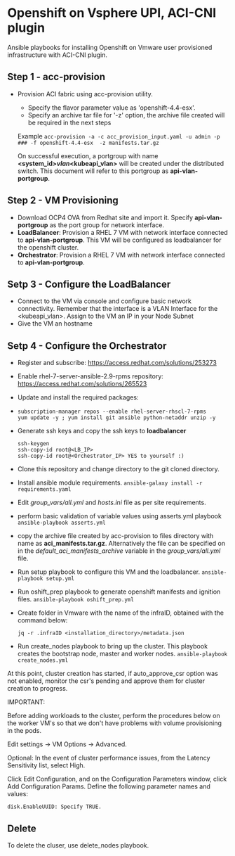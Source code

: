 # Openshift on Vsphere UPI, ACI-CNI plugin

Ansible playbooks for installing Openshift on Vmware user provisioned infrastructure with ACI-CNI plugin.

## Step 1 - acc-provision
* Provision ACI fabric using acc-provision utility. 

  * Specify the flavor parameter value as 'openshift-4.4-esx'. 
  * Specify an archive tar file for '-z' option, the archive file created will be required in the next steps
  
  Example 
  `acc-provision -a -c acc_provision_input.yaml -u admin -p ### -f openshift-4.4-esx  -z manifests.tar.gz`
  
  On successful execution, a portgroup with name **<system_id>_vlan_<kubeapi_vlan>** will be created under the distributed switch. This document will refer to this portgroup as **api-vlan-portgroup**.

## Step 2 - VM Provisioning
* Download OCP4 OVA from Redhat site and import it. Specify **api-vlan-portgroup** as the port group for network interface.
* **LoadBalancer**: Provision a RHEL 7 VM with network interface connected to **api-vlan-portgroup**.
This VM will be configured as loadbalancer for the openshift cluster. 
* **Orchestrator**: Provision a RHEL 7 VM with network interface connected to **api-vlan-portgroup**. 

## Setp 3 - Configure the LoadBalancer
* Connect to the VM via console and configure basic network connectivity. Remember that the interface is a VLAN Interface for the <kubeapi_vlan>. Assign to the VM an IP in your Node Subnet
* Give the VM an hostname

## Setp 4 - Configure the Orchestrator
	
* Register and subscribe: https://access.redhat.com/solutions/253273
* Enable rhel-7-server-ansible-2.9-rpms repository: https://access.redhat.com/solutions/265523
* Update and install the required packages:
* 
	```
	subscription-manager repos --enable rhel-server-rhscl-7-rpms
	yum update -y ; yum install git ansible python-netaddr unzip -y
	```

* Generate ssh keys and copy the ssh keys to **loadbalancer**

	```
	ssh-keygen
	ssh-copy-id root@<LB_IP> 
	ssh-copy-id root@<Orchestrator_IP> YES to yourself :)
	```
  
* Clone this repository and change directory to the git cloned directory.
  
* Install ansible module requirements. `ansible-galaxy install -r requirements.yaml`
  
* Edit *group_vars/all.yml* and *hosts.ini* file as per site requirements.
  
* perform basic validation of variable values using asserts.yml playbook `ansible-playbook asserts.yml`
  
* copy the archive file created by acc-provision to files directory with name as  **aci_manifests.tar.gz**. Alternatively the file can be specified on in the *default_aci_manifests_archive* variable in the *group_vars/all.yml* file.
  
* Run setup playbook to configure this VM and the loadbalancer. `ansible-playbook setup.yml`
  
* Run oshift_prep playbook to generate openshift manifests and ignition files. `ansible-playbook oshift_prep.yml`

* Create folder in Vmware with the name of the infraID, obtained with the command below:

  `jq -r .infraID <installation_directory>/metadata.json `
  
* Run create_nodes playbook to bring up the cluster. This playbook creates the bootstrap node, master and worker nodes. `ansible-playbook create_nodes.yml`
  
At this point, cluster creation has started, if auto_approve_csr option was not enabled, monitor the csr's pending and approve them for cluster creation to progress.

IMPORTANT:

Before adding workloads to the cluster, perform the procedures below on the worker VM's so that we don't have problems with volume provisioning in the pods.

Edit settings → VM Options → Advanced.

Optional: In the event of cluster performance issues, from the Latency Sensitivity list, select High.

Click Edit Configuration, and on the Configuration Parameters window, click Add Configuration Params. Define the following parameter names and values:

`disk.EnableUUID: Specify TRUE.`

## Delete  
To delete the cluser, use delete_nodes playbook.


